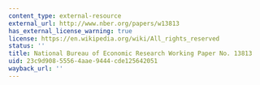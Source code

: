 ```yaml
---
content_type: external-resource
external_url: http://www.nber.org/papers/w13813
has_external_license_warning: true
license: https://en.wikipedia.org/wiki/All_rights_reserved
status: ''
title: National Bureau of Economic Research Working Paper No. 13813
uid: 23c9d908-5556-4aae-9444-cde125642051
wayback_url: ''
---
```

